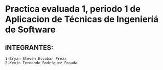 # Practica evaluada 1, periodo 1 de Aplicacion de Técnicas de Ingenieríá de Software

## iNTEGRANTES:
    1-Bryan Steven Escobar Preza
    2-Kevin Fernando Rodríguez Posada